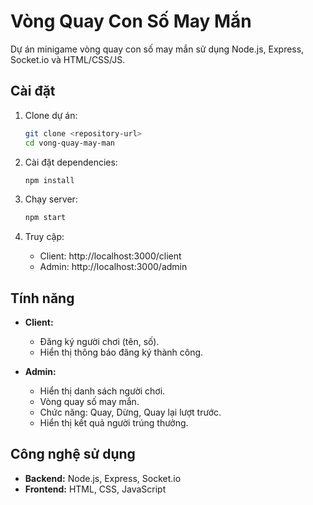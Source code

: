 # Vòng Quay Con Số May Mắn

Dự án minigame vòng quay con số may mắn sử dụng Node.js, Express, Socket.io và HTML/CSS/JS.

## Cài đặt

1. Clone dự án:
   ```bash
   git clone <repository-url>
   cd vong-quay-may-man
   ```

2. Cài đặt dependencies:
   ```bash
   npm install
   ```

3. Chạy server:
   ```bash
   npm start
   ```

4. Truy cập:
   - Client: http://localhost:3000/client
   - Admin: http://localhost:3000/admin

## Tính năng

- **Client:**
  - Đăng ký người chơi (tên, số).
  - Hiển thị thông báo đăng ký thành công.

- **Admin:**
  - Hiển thị danh sách người chơi.
  - Vòng quay số may mắn.
  - Chức năng: Quay, Dừng, Quay lại lượt trước.
  - Hiển thị kết quả người trúng thưởng.

## Công nghệ sử dụng

- **Backend:** Node.js, Express, Socket.io
- **Frontend:** HTML, CSS, JavaScript 